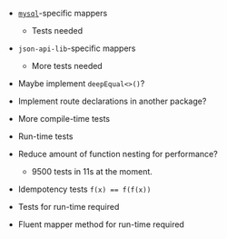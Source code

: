 + [`mysql`](https://github.com/mysqljs/mysql)-specific mappers
    + Tests needed
+ `json-api-lib`-specific mappers
    + More tests needed

+ Maybe implement `deepEqual<>()`?
+ Implement route declarations in another package?
+ More compile-time tests
+ Run-time tests
+ Reduce amount of function nesting for performance?
    + 9500 tests in 11s at the moment.
+ Idempotency tests `f(x) == f(f(x))`
+ Tests for run-time required
+ Fluent mapper method for run-time required